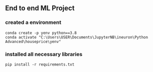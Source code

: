 ## End to end ML Project

### created a environment
```
conda create -p yenv python==3.8
conda activate "C:\Users\USER\Documents\JupyterNB\ineuron\Python Advanced\houseprice\yenv"
```

### installed all necessary libraries
```
pip install -r requirements.txt
```